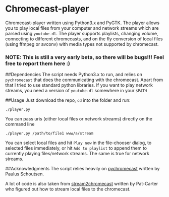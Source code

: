 # Chromecast-player

Chromecast-player written using Python3.x and PyGTK. The player allows you to play local files from your computer and network streams which are parsed using `youtube-dl`. The player supports playlists, changing volume, connecting to different chromecasts, and on the fly conversion of local files (using ffmpeg or avconv) with media types not supported by chromecast.

### NOTE: This is still a very early beta, so there will be bugs!!! Feel free to report them here :)

##Dependencies
The script needs Python3.x to run, and relies on `pychromecast` that does the communicating with the chromecast. Apart from that I tried to use standard python libraries. If you want to play network streams, you need a version of `youtube-dl` somewhere in your `$PATH`

##Usage
Just download the repo, `cd` into the folder and run:

```
./player.py
```


You can pass uris (either local files or network streams) directly on the command line

```
./player.py /path/to/file1 www/a/stream
```

You can select local files and hit `Play now` in the file-chooser dialog, to selected files immediately, or hit `Add to playlist` to append them to currently playing files/network streams. The same is true for network streams. 

##Acknowledgments
The script relies heavily on [pychromecast](https://github.com/balloob/pychromecast) written by Paulus Schoutsen.

A lot of code is also taken from [stream2chromecast](https://github.com/Pat-Carter/stream2chromecast) written by Pat-Carter who figured out how to stream local files to the chromecast. 
